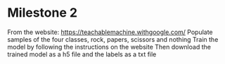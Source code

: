 # Milestone 2
From the website: https://teachablemachine.withgoogle.com/ 
Populate samples of the four classes, rock, papers, scissors and nothing
Train the model by following the instructions on the website 
Then download the trained model as a h5 file and the labels as a txt file

